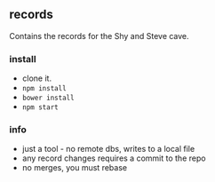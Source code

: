 ## records

Contains the records for the Shy and Steve cave.

### install

* clone it.
* `npm install`
* `bower install`
* `npm start`

### info

* just a tool - no remote dbs, writes to a local file
* any record changes requires a commit to the repo
* no merges, you must rebase
